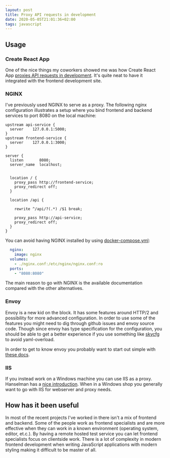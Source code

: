 ```yaml
---
layout: post
title: Proxy API requests in development
date: 2020-05-05T21:01:36+02:00
tags: javascript
---
```


## Usage

### Create React App

One of the nice things my coworkers showed me was how Create React App [proxies API requests in development](https://create-react-app.dev/docs/proxying-api-requests-in-development/). It's quite neat to have it integrated with the frontend development site.

### NGINX

I've previously used NGINX to serve as a proxy. The following nginx configuration illustrates a setup where you bind frontend and backend services to port 8080 on the local machine:

```config
upstream api-service {
  server	127.0.0.1:5000;
}
upstream frontend-service {
  server	127.0.0.1:3000;
}

server {
  listen       8080;
  server_name  localhost;


  location / {
    proxy_pass http://frontend-service;
    proxy_redirect off;
  }

  location /api {

    rewrite ^/api/?(.*) /$1 break;

    proxy_pass http://api-service;
    proxy_redirect off;
  }
}
```

You can avoid having NGINX installed by using [docker-compose.yml](https://docs.docker.com/compose/compose-file/):

```yaml
  nginx:
    image: nginx
  volumes:
    - ./nginx.conf:/etc/nginx/nginx.conf:ro
  ports:
    - "8080:8080"
```

The main reason to go with NGINX is the available documentation compared with the other alternatives.

### Envoy

Envoy is a new kid on the block. It has some features around HTTP/2 and possibility for more advanced configuration. In order to use some of the features you might need to dig through github issues and envoy source code. Though since envoy has type specification for the configuration, you should be able to get a better experience if you use something like [skycfg](https://skycfg.fun/) to avoid yaml-overload.

In order to get to know envoy you probably want to start out simple with [these docs](https://www.envoyproxy.io/learn/on-your-laptop).

### IIS

If you instead work on a Windows machine you can use IIS as a proxy. Hanselman has a [nice introduction](https://www.hanselman.com/blog/ASPNETMVCAndTheNewIIS7RewriteModule.aspx). When in a Windows shop you generally want to go with IIS for webserver and proxy needs.

## How has it been useful

In most of the recent projects I've worked in there isn't a mix of frontend and backend. Some of the people work as frontend specialists and are more effective when they can work in a known environment (operating system, editor, et.c.). By having a remote hosted test service you can let frontend specialists focus on clientside work. There is a lot of complexity in modern frontend development when writing JavaScript applications with modern styling making it difficult to be master of all.
